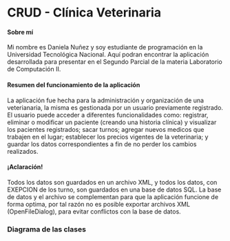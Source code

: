# CRUD - Clínica Veterinaria
#### Sobre mí
<p>
Mi nombre es Daniela Nuñez y soy estudiante de programación en la Universidad Tecnológica Nacional. Aquí podran encontrar la aplicación desarrollada para presentar en el Segundo Parcial de la materia Laboratorio de Computación II.
</p>

#### Resumen del funcionamiento de la aplicación
<p>
La aplicación fue hecha para la administración y organización de una veterianaria, la misma es gestionada por un usuario previamente registrado. El usuario puede acceder a diferentes funcionalidades como: registrar, eliminar o modificar un paciente (creando una historia clínica) y visualizar los pacientes registrados; sacar turnos; agregar nuevos medicos que trabajen en el lugar; establecer los precios vigentes de la veterinaria; y guardar los datos correspondientes a fin de no perder los cambios realizados.
</p>

#### ¡Aclaración!
<p>
Todos los datos son guardados en un archivo XML, y todos los datos, con EXEPCION de los turno, son guardados en una base de datos SQL. La base de datos y el archivo se complementan para que la aplicación funcione de forma optima, por tal razón no es posible exportar archivos XML (OpenFileDialog), para evitar conflictos con la base de datos.
</p>

### Diagrama de las clases
